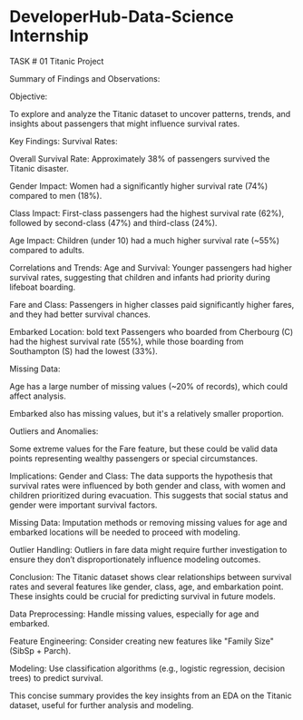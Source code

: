# DeveloperHub-Data-Science Internship
TASK # 01
Titanic Project

Summary of Findings and Observations:

Objective:

To explore and analyze the Titanic dataset to uncover patterns, trends, and insights about passengers that might influence survival rates.

Key Findings:
Survival Rates:

Overall Survival Rate: Approximately 38% of passengers survived the Titanic disaster.

Gender Impact: Women had a significantly higher survival rate (74%) compared to men (18%).

Class Impact: First-class passengers had the highest survival rate (62%), followed by second-class (47%) and third-class (24%).

Age Impact: Children (under 10) had a much higher survival rate (~55%) compared to adults.

Correlations and Trends:
Age and Survival: Younger passengers had higher survival rates, suggesting that children and infants had priority during lifeboat boarding.

Fare and Class: Passengers in higher classes paid significantly higher fares, and they had better survival chances.

Embarked Location: bold text Passengers who boarded from Cherbourg (C) had the highest survival rate (55%), while those boarding from Southampton (S) had the lowest (33%).

Missing Data:

Age has a large number of missing values (~20% of records), which could affect analysis.

Embarked also has missing values, but it's a relatively smaller proportion.

Outliers and Anomalies:

Some extreme values for the Fare feature, but these could be valid data points representing wealthy passengers or special circumstances.

Implications:
Gender and Class: The data supports the hypothesis that survival rates were influenced by both gender and class, with women and children prioritized during evacuation. This suggests that social status and gender were important survival factors.

Missing Data: Imputation methods or removing missing values for age and embarked locations will be needed to proceed with modeling.

Outlier Handling: Outliers in fare data might require further investigation to ensure they don’t disproportionately influence modeling outcomes.

Conclusion:
The Titanic dataset shows clear relationships between survival rates and several features like gender, class, age, and embarkation point. These insights could be crucial for predicting survival in future models.

Data Preprocessing: Handle missing values, especially for age and embarked.

Feature Engineering: Consider creating new features like "Family Size" (SibSp + Parch).

Modeling: Use classification algorithms (e.g., logistic regression, decision trees) to predict survival.

This concise summary provides the key insights from an EDA on the Titanic dataset, useful for further analysis and modeling.
